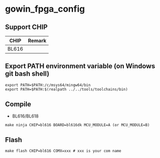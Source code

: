 # gowin_fpga_config

## Support CHIP

|      CHIP        | Remark |
|:----------------:|:------:|
|BL616             |        |

## Export PATH environment variable (on Windows git bash shell)

```
export PATH=$PATH:/c/msys64/mingw64/bin
export PATH=$PATH:$(realpath ../../tools/toolchains/bin)
```

## Compile

- BL616/BL618

```
make ninja CHIP=bl616 BOARD=bl616dk MCU_MODULE=A (or MCU_MODULE=B)
```

## Flash

```
make flash CHIP=bl616 COMX=xxx # xxx is your com name
```